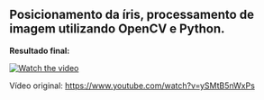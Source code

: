 ## Posicionamento da íris, processamento de imagem utilizando OpenCV e Python.

**Resultado final:**

[![Watch the video](https://img.youtube.com/vi/AiHs5FgHD_I/0.jpg)](https://youtu.be/AiHs5FgHD_I)

Vídeo original: https://www.youtube.com/watch?v=ySMtB5nWxPs
